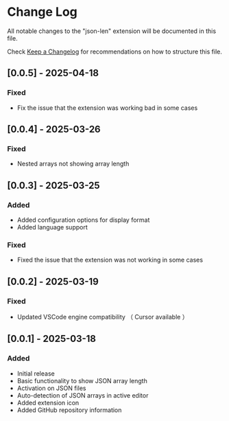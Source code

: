 # Change Log

All notable changes to the "json-len" extension will be documented in this file.

Check [Keep a Changelog](http://keepachangelog.com/) for recommendations on how to structure this file.

## [0.0.5] - 2025-04-18

### Fixed
- Fix the issue that the extension was working bad in some cases

## [0.0.4] - 2025-03-26

### Fixed

- Nested arrays not showing array length

## [0.0.3] - 2025-03-25

### Added
- Added configuration options for display format
- Added language support

### Fixed
- Fixed the issue that the extension was not working in some cases

## [0.0.2] - 2025-03-19


### Fixed
- Updated VSCode engine compatibility （ Cursor available ）

## [0.0.1] - 2025-03-18

### Added
- Initial release
- Basic functionality to show JSON array length
- Activation on JSON files
- Auto-detection of JSON arrays in active editor
- Added extension icon
- Added GitHub repository information
